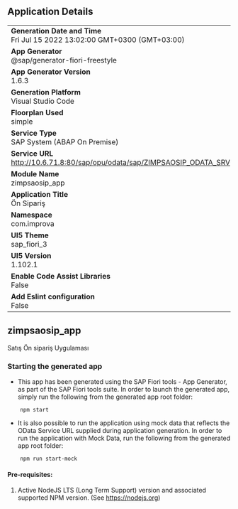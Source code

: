 ## Application Details
|               |
| ------------- |
|**Generation Date and Time**<br>Fri Jul 15 2022 13:02:00 GMT+0300 (GMT+03:00)|
|**App Generator**<br>@sap/generator-fiori-freestyle|
|**App Generator Version**<br>1.6.3|
|**Generation Platform**<br>Visual Studio Code|
|**Floorplan Used**<br>simple|
|**Service Type**<br>SAP System (ABAP On Premise)|
|**Service URL**<br>http://10.6.71.8:80/sap/opu/odata/sap/ZIMPSAOSIP_ODATA_SRV
|**Module Name**<br>zimpsaosip_app|
|**Application Title**<br>Ön Sipariş|
|**Namespace**<br>com.improva|
|**UI5 Theme**<br>sap_fiori_3|
|**UI5 Version**<br>1.102.1|
|**Enable Code Assist Libraries**<br>False|
|**Add Eslint configuration**<br>False|

## zimpsaosip_app

Satış Ön sipariş Uygulaması

### Starting the generated app

-   This app has been generated using the SAP Fiori tools - App Generator, as part of the SAP Fiori tools suite.  In order to launch the generated app, simply run the following from the generated app root folder:

```
    npm start
```

- It is also possible to run the application using mock data that reflects the OData Service URL supplied during application generation.  In order to run the application with Mock Data, run the following from the generated app root folder:

```
    npm run start-mock
```

#### Pre-requisites:

1. Active NodeJS LTS (Long Term Support) version and associated supported NPM version.  (See https://nodejs.org)


